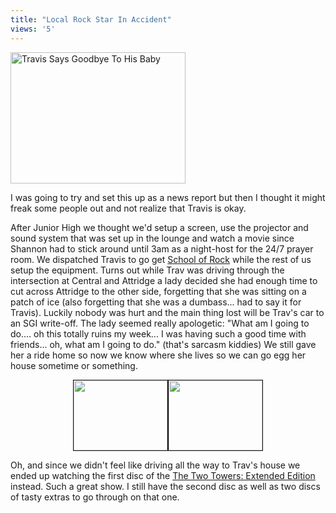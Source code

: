 ```yaml
---
title: "Local Rock Star In Accident"
views: '5'
---
```

<div><a href="https://www.mennoboy.com/chris/archives/images/friends/travisrock.jpg"><img alt="Travis Says Goodbye To His Baby" src="https://www.mennoboy.com/chris/archives/images/friends/travisrock-thumb.jpg" width="280" height="210" border="0" /></a></div>
<p>I was going to try and set this up as a news report but then I thought it might freak some people out and not realize that Travis is okay.</p>
<p>After Junior High we thought we'd setup a screen, use the projector and sound system that was set up in the lounge and watch a movie since Shannon had to stick around until 3am as a night-host for the 24/7 prayer room.  We dispatched Travis to go get <a HREF="https://www.amazon.ca/exec/obidos/ASIN/B00018YCHS/farawsoclos0a-20">School of Rock</a> while the rest of us setup the equipment.  Turns out while Trav was driving through the intersection at Central and Attridge a lady decided she had enough time to cut across Attridge to the other side, forgetting that she was sitting on a patch of ice (also forgetting that she was a dumbass...  had to say it for Travis).  Luckily nobody was hurt and the main thing lost will be Trav's car to an SGI write-off.  The lady seemed really apologetic: "What am I going to do.... oh this totally ruins my week... I was having such a good time with friends...  oh, what am I going to do."  (that's sarcasm kiddies)  We still gave her a ride home so now we know where she lives so we can go egg her house sometime or something.</p>
<div align="center"><a href="https://www.mennoboy.com/chris/archives/images/friends/travisfront.html"><img src="https://www.mennoboy.com/chris/archives/images/friends/travisfront-thumb.jpg" width="150" height="112" border="1" /></a><a href="https://www.mennoboy.com/chris/archives/images/friends/travisside.html"><img src="https://www.mennoboy.com/chris/archives/images/friends/travisside-thumb.jpg" width="150" height="112" border="1" /></a></div>
<p>Oh, and since we didn't feel like driving all the way to Trav's house we ended up watching the first disc of the <a HREF="https://www.amazon.ca/exec/obidos/ASIN/B00009TB5G/farawsoclos0a-20">The Two Towers: Extended Edition</a> instead.  Such a great show.  I still have the second disc as well as two discs of tasty extras to go through on that one.</p>
